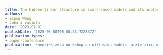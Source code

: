 ```yaml
---
title: The hidden linear structure in score-based models and its application
authors:
- Binxu Wang
- John J Vastola
date: '2023-01-01'
publishDate: '2025-08-08T05:00:23.722837Z'
publication_types:
- paper-conference
publication: '*NeurIPS 2023 Workshop on Diffusion Models (arXiv:2311.10892)*'
---
```

